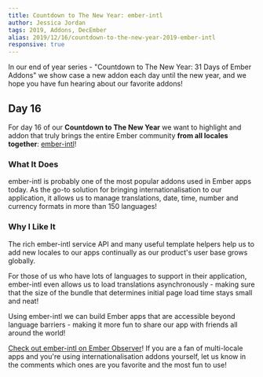 ```yaml
---
title: Countdown to The New Year: ember-intl
author: Jessica Jordan
tags: 2019, Addons, DecEmber
alias: 2019/12/16/countdown-to-the-new-year-2019-ember-intl
responsive: true
---
```


In our end of year series - "Countdown to The New Year: 31 Days of Ember Addons" we show case a new addon each day until the new year, and we hope you have fun hearing about our favorite addons!

## Day 16

For day 16 of our **Countdown to The New Year** we want to highlight and addon that truly brings the entire Ember community **from all locales together**: [ember-intl](https://emberobserver.com/addons/ember-intl)!

### What It Does

ember-intl is probably one of the most popular addons used in Ember apps today. As the go-to solution for bringing internationalisation to our application, it allows us to manage translations, date, time, number and currency formats in more than 150 languages!

### Why I Like It

The rich ember-intl service API and many useful template helpers help us to add new locales to our apps continually as our product's user base grows globally.

For those of us who have lots of languages to support in their application, ember-intl even allows us to load translations asynchronously - making sure that the size of the bundle that determines initial page load time stays small and neat!

Using ember-intl we can build Ember apps that are accessible beyond language barriers - making it more fun to share our app with friends all around the world!

[Check out ember-intl on Ember Observer](https://emberobserver.com/addons/ember-intl)! If you are a fan of multi-locale apps and you're using internationalisation addons yourself, let us know in the comments which ones are you favorite and the most fun to use!
